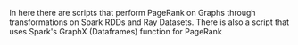 In here there are scripts that perform PageRank on Graphs through transformations on Spark RDDs and Ray Datasets. There is also a script that uses Spark's GraphX (Dataframes) function for PageRank
